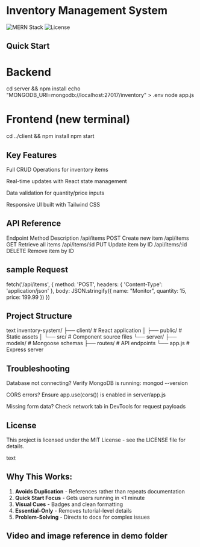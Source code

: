# Inventory Management System

![MERN Stack](https://img.shields.io/badge/Stack-MERN-brightgreen)
![License](https://img.shields.io/badge/License-MIT-blue)

## Quick Start

# Backend
cd server && npm install
echo "MONGODB_URI=mongodb://localhost:27017/inventory" > .env
node app.js

# Frontend (new terminal)
cd ../client && npm install
npm start

## Key Features
Full CRUD Operations for inventory items

Real-time updates with React state management

Data validation for quantity/price inputs

Responsive UI built with Tailwind CSS

## API Reference
Endpoint	Method	Description
/api/items	POST	Create new item
/api/items	GET	Retrieve all items
/api/items/:id	PUT	Update item by ID
/api/items/:id	DELETE	Remove item by ID

## sample Request 
fetch('/api/items', {
  method: 'POST',
  headers: { 'Content-Type': 'application/json' },
  body: JSON.stringify({
    name: "Monitor",
    quantity: 15,
    price: 199.99
  })
})

## Project Structure
text
inventory-system/
├── client/           # React application
│   ├── public/       # Static assets
│   └── src/          # Component source files
└── server/
    ├── models/       # Mongoose schemas
    ├── routes/       # API endpoints
    └── app.js        # Express server
## Troubleshooting
Database not connecting?
Verify MongoDB is running: mongod --version

CORS errors?
Ensure app.use(cors()) is enabled in server/app.js

Missing form data?
Check network tab in DevTools for request payloads

## License
This project is licensed under the MIT License - see the LICENSE file for details.

text

## Why This Works:
1. **Avoids Duplication** - References rather than repeats documentation
2. **Quick Start Focus** - Gets users running in <1 minute
3. **Visual Cues** - Badges and clean formatting
4. **Essential-Only** - Removes tutorial-level details
5. **Problem-Solving** - Directs to docs for complex issues

## Video and image reference in demo folder 


